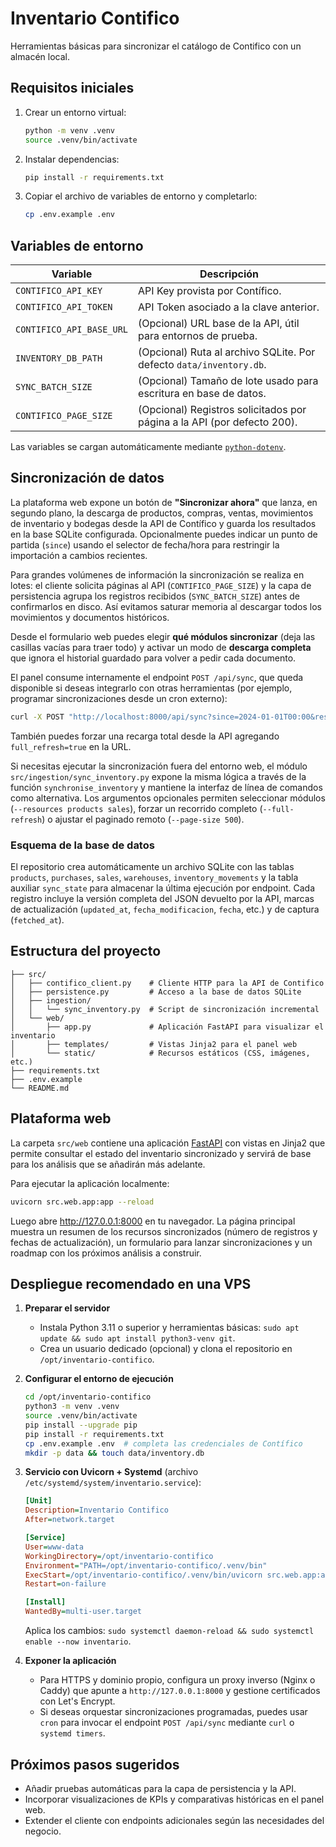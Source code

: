# Inventario Contifico

Herramientas básicas para sincronizar el catálogo de Contifico con un almacén local.

## Requisitos iniciales

1. Crear un entorno virtual:
   ```bash
   python -m venv .venv
   source .venv/bin/activate
   ```
2. Instalar dependencias:
   ```bash
   pip install -r requirements.txt
   ```
3. Copiar el archivo de variables de entorno y completarlo:
   ```bash
   cp .env.example .env
   ```

## Variables de entorno

| Variable | Descripción |
| --- | --- |
| `CONTIFICO_API_KEY` | API Key provista por Contífico. |
| `CONTIFICO_API_TOKEN` | API Token asociado a la clave anterior. |
| `CONTIFICO_API_BASE_URL` | (Opcional) URL base de la API, útil para entornos de prueba. |
| `INVENTORY_DB_PATH` | (Opcional) Ruta al archivo SQLite. Por defecto `data/inventory.db`. |
| `SYNC_BATCH_SIZE` | (Opcional) Tamaño de lote usado para escritura en base de datos. |
| `CONTIFICO_PAGE_SIZE` | (Opcional) Registros solicitados por página a la API (por defecto 200). |

Las variables se cargan automáticamente mediante [`python-dotenv`](https://github.com/theskumar/python-dotenv).

## Sincronización de datos

La plataforma web expone un botón de **"Sincronizar ahora"** que lanza, en segundo plano, la
descarga de productos, compras, ventas, movimientos de inventario y bodegas desde la API de
Contífico y guarda los resultados en la base SQLite configurada. Opcionalmente puedes indicar un
punto de partida (`since`) usando el selector de fecha/hora para restringir la importación a cambios
recientes.

Para grandes volúmenes de información la sincronización se realiza en lotes: el cliente solicita
páginas al API (`CONTIFICO_PAGE_SIZE`) y la capa de persistencia agrupa los registros recibidos
(`SYNC_BATCH_SIZE`) antes de confirmarlos en disco. Así evitamos saturar memoria al descargar todos
los movimientos y documentos históricos.

Desde el formulario web puedes elegir **qué módulos sincronizar** (deja las casillas vacías para
traer todo) y activar un modo de **descarga completa** que ignora el historial guardado para volver a
pedir cada documento.

El panel consume internamente el endpoint `POST /api/sync`, que queda disponible si deseas
integrarlo con otras herramientas (por ejemplo, programar sincronizaciones desde un cron externo):

```bash
curl -X POST "http://localhost:8000/api/sync?since=2024-01-01T00:00&resources=products&resources=inventory_movements"
```

También puedes forzar una recarga total desde la API agregando `full_refresh=true` en la URL.

Si necesitas ejecutar la sincronización fuera del entorno web, el módulo
`src/ingestion/sync_inventory.py` expone la misma lógica a través de la función
`synchronise_inventory` y mantiene la interfaz de línea de comandos como alternativa.
Los argumentos opcionales permiten seleccionar módulos (`--resources products sales`), forzar un
recorrido completo (`--full-refresh`) o ajustar el paginado remoto (`--page-size 500`).

### Esquema de la base de datos

El repositorio crea automáticamente un archivo SQLite con las tablas `products`, `purchases`,
`sales`, `warehouses`, `inventory_movements` y la tabla auxiliar `sync_state` para almacenar la
última ejecución por endpoint. Cada registro incluye la versión completa del JSON devuelto por la
API, marcas de actualización (`updated_at`, `fecha_modificacion`, `fecha`, etc.) y de captura
(`fetched_at`).

## Estructura del proyecto

```
├── src/
│   ├── contifico_client.py    # Cliente HTTP para la API de Contifico
│   ├── persistence.py         # Acceso a la base de datos SQLite
│   ├── ingestion/
│   │   └── sync_inventory.py  # Script de sincronización incremental
│   └── web/
│       ├── app.py             # Aplicación FastAPI para visualizar el inventario
│       ├── templates/         # Vistas Jinja2 para el panel web
│       └── static/            # Recursos estáticos (CSS, imágenes, etc.)
├── requirements.txt
├── .env.example
└── README.md
```

## Plataforma web

La carpeta `src/web` contiene una aplicación [FastAPI](https://fastapi.tiangolo.com/) con vistas
en Jinja2 que permite consultar el estado del inventario sincronizado y servirá de base para los
análisis que se añadirán más adelante.

Para ejecutar la aplicación localmente:

```bash
uvicorn src.web.app:app --reload
```

Luego abre <http://127.0.0.1:8000> en tu navegador. La página principal muestra un resumen de los
recursos sincronizados (número de registros y fechas de actualización), un formulario para lanzar
sincronizaciones y un roadmap con los próximos análisis a construir.

## Despliegue recomendado en una VPS

1. **Preparar el servidor**
   - Instala Python 3.11 o superior y herramientas básicas: `sudo apt update && sudo apt install python3-venv git`.
   - Crea un usuario dedicado (opcional) y clona el repositorio en `/opt/inventario-contifico`.

2. **Configurar el entorno de ejecución**
   ```bash
   cd /opt/inventario-contifico
   python3 -m venv .venv
   source .venv/bin/activate
   pip install --upgrade pip
   pip install -r requirements.txt
   cp .env.example .env  # completa las credenciales de Contífico
   mkdir -p data && touch data/inventory.db
   ```

3. **Servicio con Uvicorn + Systemd** (archivo `/etc/systemd/system/inventario.service`):

   ```ini
   [Unit]
   Description=Inventario Contifico
   After=network.target

   [Service]
   User=www-data
   WorkingDirectory=/opt/inventario-contifico
   Environment="PATH=/opt/inventario-contifico/.venv/bin"
   ExecStart=/opt/inventario-contifico/.venv/bin/uvicorn src.web.app:app --host 0.0.0.0 --port 8000
   Restart=on-failure

   [Install]
   WantedBy=multi-user.target
   ```

   Aplica los cambios: `sudo systemctl daemon-reload && sudo systemctl enable --now inventario`.

4. **Exponer la aplicación**
   - Para HTTPS y dominio propio, configura un proxy inverso (Nginx o Caddy) que apunte a
     `http://127.0.0.1:8000` y gestione certificados con Let's Encrypt.
   - Si deseas orquestar sincronizaciones programadas, puedes usar `cron` para invocar el endpoint
     `POST /api/sync` mediante `curl` o `systemd timers`.

## Próximos pasos sugeridos

- Añadir pruebas automáticas para la capa de persistencia y la API.
- Incorporar visualizaciones de KPIs y comparativas históricas en el panel web.
- Extender el cliente con endpoints adicionales según las necesidades del negocio.
